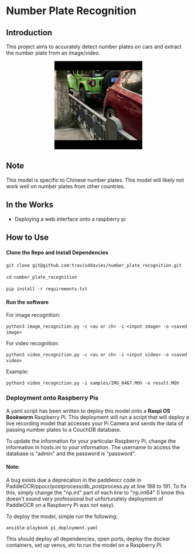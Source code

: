 # Number Plate Recognition
## Introduction
This project aims to accurately detect number plates on cars and extract the
number plate from an image/video.

<p align="center">
  <img src="assets/result.gif" alt="Alt Text">
</p>

## Note
This model is specific to Chinese number plates. This model will likely not work
well on number plates from other countries.

## In the Works
- Deploying a web interface onto a raspberry pi

## How to Use

#### Clone the Repo and Install Dependencies
```
git clone git@github.com:travisddavies/number_plate_recognition.git

cd number_plate_recognition

pip install -r requirements.txt
```


#### Run the software

For image recognition:

```
python3 image_recognition.py -c <au or ch> -i <input image> -o <saved image>
```

For video recognition:

```
python3 video_recognition.py -c <au or ch> -i <input video> -o <saved video>
```

Example:
```
python3 video_recognition.py -i samples/IMG_0467.MOV -o result.MOV
```

### Deployment onto Raspberry Pis
A yaml script has been written to deploy this model onto a **Raspi OS Bookworm** Raspberry Pi.
This deployment will run a script that will deploy a live recording model that accesses your
Pi Camera and sends the data of passing number plates to a CouchDB database.

To update the information for your particular Raspberry Pi, change the information in hosts.ini
to your information. The username to access the database is "admin" and the password is "password".

#### Note:
A bug exists due a deprecation in the paddleocr code in PaddleOCR/ppocr/postprocess/db_postprocess.py
at line 188 to 191. To fix this, simply change the "np.int" part of each line to "np.int64" (I know this
doesn't sound very professional but unfortunately deployment of PaddleOCR on a Raspberry Pi was not easy).

To deploy the model, simple run the following:

```
ansible-playbook pi_deployment.yaml
```

This should deploy all dependencies, open ports, deploy the docker containers, set up venvs, etc to run
the model on a Raspberry Pi.

